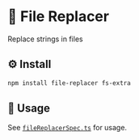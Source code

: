 # 🚂 File Replacer

Replace strings in files

## ⚙️ Install

```bash
npm install file-replacer fs-extra
```

## 🏃 Usage

See [`fileReplacerSpec.ts`](src/fileReplacerSpec.ts) for usage.